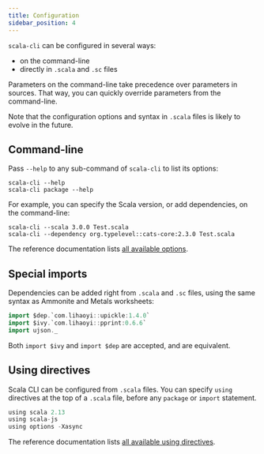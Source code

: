 ```yaml
---
title: Configuration
sidebar_position: 4
---
```


`scala-cli` can be configured in several ways:
- on the command-line
- directly in `.scala` and `.sc` files

Parameters on the command-line take precedence over parameters in sources.
That way, you can quickly override parameters from the command-line.

Note that the configuration options and syntax in `.scala` files is likely
to evolve in the future.

## Command-line

Pass `--help` to any sub-command of `scala-cli` to list its options:
```text
scala-cli --help
scala-cli package --help
```

For example, you can specify the Scala version, or add dependencies, on the command-line:
```text
scala-cli --scala 3.0.0 Test.scala
scala-cli --dependency org.typelevel::cats-core:2.3.0 Test.scala
```

The reference documentation lists [all available options](reference/cli-options.md).

## Special imports

Dependencies can be added right from `.scala` and `.sc` files, using the same
syntax as Ammonite and Metals worksheets:

```scala
import $dep.`com.lihaoyi::upickle:1.4.0`
import $ivy.`com.lihaoyi::pprint:0.6.6`
import ujson._
```

Both `import $ivy` and `import $dep` are accepted, and are equivalent.

## Using directives

Scala CLI can be configured from `.scala` files. You can specify `using` directives at the
top of a `.scala` file, before any `package` or `import` statement.

```scala
using scala 2.13
using scala-js
using options -Xasync
```

The reference documentation lists [all available using directives](reference/directives.md#using-directives).
